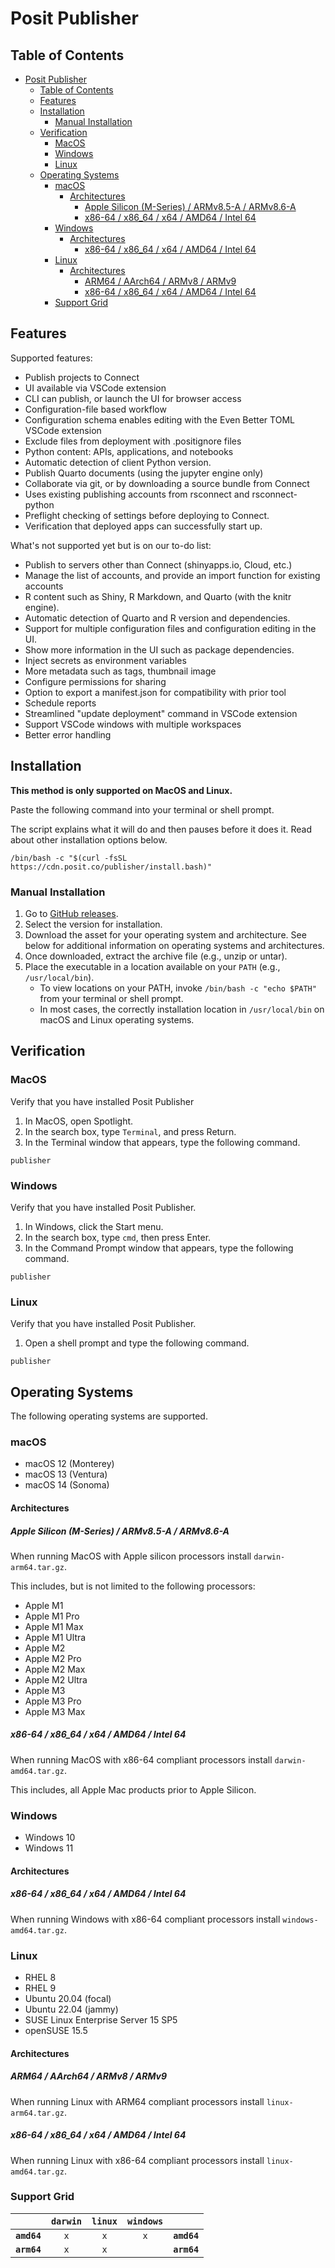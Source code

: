 # Posit Publisher

## Table of Contents

- [Posit Publisher](#posit-publisher)
  - [Table of Contents](#table-of-contents)
  - [Features](#features)
  - [Installation](#installation)
    - [Manual Installation](#manual-installation)
  - [Verification](#verification)
    - [MacOS](#macos)
    - [Windows](#windows)
    - [Linux](#linux)
  - [Operating Systems](#operating-systems)
    - [macOS](#macos-1)
      - [Architectures](#architectures)
        - [Apple Silicon (M-Series) / ARMv8.5-A / ARMv8.6-A](#apple-silicon-m-series--armv85-a--armv86-a)
        - [x86-64 / x86\_64 / x64 / AMD64 / Intel 64](#x86-64--x86_64--x64--amd64--intel-64)
    - [Windows](#windows-1)
      - [Architectures](#architectures-1)
        - [x86-64 / x86\_64 / x64 / AMD64 / Intel 64](#x86-64--x86_64--x64--amd64--intel-64-1)
    - [Linux](#linux-1)
      - [Architectures](#architectures-2)
        - [ARM64 / AArch64 / ARMv8 / ARMv9](#arm64--aarch64--armv8--armv9)
        - [x86-64 / x86\_64 / x64 / AMD64 / Intel 64](#x86-64--x86_64--x64--amd64--intel-64-2)
    - [Support Grid](#support-grid)


## Features
Supported features:
* Publish projects to Connect
* UI available via VSCode extension
* CLI can publish, or launch the UI for browser access
* Configuration-file based workflow
* Configuration schema enables editing with the Even Better TOML VSCode extension
* Exclude files from deployment with .positignore files
* Python content: APIs, applications, and notebooks
* Automatic detection of client Python version.
* Publish Quarto documents (using the jupyter engine only)
* Collaborate via git, or by downloading a source bundle from Connect
* Uses existing publishing accounts from rsconnect and rsconnect-python
* Preflight checking of settings before deploying to Connect.
* Verification that deployed apps can successfully start up.

What's not supported yet but is on our to-do list:
* Publish to servers other than Connect (shinyapps.io, Cloud, etc.)
* Manage the list of accounts, and provide an import function for existing accounts
* R content such as Shiny, R Markdown, and Quarto (with the knitr engine).
* Automatic detection of Quarto and R version and dependencies.
* Support for multiple configuration files and configuration editing in the UI.
* Show more information in the UI such as package dependencies.
* Inject secrets as environment variables
* More metadata such as tags, thumbnail image
* Configure permissions for sharing
* Option to export a manifest.json for compatibility with prior tool
* Schedule reports
* Streamlined "update deployment" command in VSCode extension
* Support VSCode windows with multiple workspaces
* Better error handling


## Installation

**This method is only supported on MacOS and Linux.**

Paste the following command into your terminal or shell prompt.

The script explains what it will do and then pauses before it does it. Read about other installation options below.

```console
/bin/bash -c "$(curl -fsSL https://cdn.posit.co/publisher/install.bash)"
```

### Manual Installation

1. Go to [GitHub releases](https://github.com/rstudio/publishing-client/releases).
1. Select the version for installation.
1. Download the asset for your operating system and architecture. See below for additional information on operating systems and architectures.
1. Once downloaded, extract the archive file (e.g., unzip or untar).
1. Place the executable in a location available on your `PATH` (e.g., `/usr/local/bin`).
    - To view locations on your PATH, invoke `/bin/bash -c "echo $PATH"` from your terminal or shell prompt.
    - In most cases, the correctly installation location in `/usr/local/bin` on macOS and Linux operating systems.

## Verification

### MacOS

Verify that you have installed Posit Publisher

1. In MacOS, open Spotlight.
1. In the search box, type `Terminal`, and press Return.
1. In the Terminal window that appears, type the following command.

```console
publisher
```

### Windows

Verify that you have installed Posit Publisher.

1. In Windows, click the Start menu.
1. In the search box, type `cmd`, then press Enter.
1. In the Command Prompt window that appears, type the following command.

```console
publisher
```

### Linux

Verify that you have installed Posit Publisher.

1. Open a shell prompt and type the following command.

```console
publisher
```

## Operating Systems

The following operating systems are supported.

### macOS
- macOS 12 (Monterey)
- macOS 13 (Ventura)
- macOS 14 (Sonoma)

#### Architectures

##### Apple Silicon (M-Series) / ARMv8.5-A / ARMv8.6-A

When running MacOS with Apple silicon processors install `darwin-arm64.tar.gz`.

This includes, but is not limited to the following processors:

- Apple M1
- Apple M1 Pro
- Apple M1 Max
- Apple M1 Ultra
- Apple M2
- Apple M2 Pro
- Apple M2 Max
- Apple M2 Ultra
- Apple M3
- Apple M3 Pro
- Apple M3 Max

##### x86-64 / x86_64 / x64 / AMD64 / Intel 64

When running MacOS with x86-64 compliant processors install `darwin-amd64.tar.gz`.

This includes, all Apple Mac products prior to Apple Silicon.

### Windows

- Windows 10
- Windows 11

#### Architectures

##### x86-64 / x86_64 / x64 / AMD64 / Intel 64

When running Windows with x86-64 compliant processors install `windows-amd64.tar.gz`.

### Linux

- RHEL 8
- RHEL 9
- Ubuntu 20.04 (focal)
- Ubuntu 22.04 (jammy)
- SUSE Linux Enterprise Server 15 SP5
- openSUSE 15.5

#### Architectures

##### ARM64 / AArch64 / ARMv8 / ARMv9

When running Linux with ARM64 compliant processors install `linux-arm64.tar.gz`.

##### x86-64 / x86_64 / x64 / AMD64 / Intel 64

When running Linux with x86-64 compliant processors install `linux-amd64.tar.gz`.

### Support Grid

|             | `darwin` | `linux` | `windows` |             |
| ----------: | :------: | :-----: | :-------: | :---------- |
| **`amd64`** |   `x`    |   `x`   |    `x`    | **`amd64`** |
| **`arm64`** |   `x`    |   `x`   |           | **`arm64`** |
